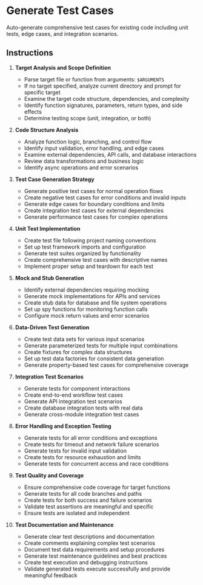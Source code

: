 # Generate Test Cases

Auto-generate comprehensive test cases for existing code including unit tests, edge cases, and integration scenarios.

## Instructions

1. **Target Analysis and Scope Definition**
   - Parse target file or function from arguments: `$ARGUMENTS`
   - If no target specified, analyze current directory and prompt for specific target
   - Examine the target code structure, dependencies, and complexity
   - Identify function signatures, parameters, return types, and side effects
   - Determine testing scope (unit, integration, or both)

2. **Code Structure Analysis**
   - Analyze function logic, branching, and control flow
   - Identify input validation, error handling, and edge cases
   - Examine external dependencies, API calls, and database interactions
   - Review data transformations and business logic
   - Identify async operations and error scenarios

3. **Test Case Generation Strategy**
   - Generate positive test cases for normal operation flows
   - Create negative test cases for error conditions and invalid inputs
   - Generate edge cases for boundary conditions and limits
   - Create integration test cases for external dependencies
   - Generate performance test cases for complex operations

4. **Unit Test Implementation**
   - Create test file following project naming conventions
   - Set up test framework imports and configuration
   - Generate test suites organized by functionality
   - Create comprehensive test cases with descriptive names
   - Implement proper setup and teardown for each test

5. **Mock and Stub Generation**
   - Identify external dependencies requiring mocking
   - Generate mock implementations for APIs and services
   - Create stub data for database and file system operations
   - Set up spy functions for monitoring function calls
   - Configure mock return values and error scenarios

6. **Data-Driven Test Generation**
   - Create test data sets for various input scenarios
   - Generate parameterized tests for multiple input combinations
   - Create fixtures for complex data structures
   - Set up test data factories for consistent data generation
   - Generate property-based test cases for comprehensive coverage

7. **Integration Test Scenarios**
   - Generate tests for component interactions
   - Create end-to-end workflow test cases
   - Generate API integration test scenarios
   - Create database integration tests with real data
   - Generate cross-module integration test cases

8. **Error Handling and Exception Testing**
   - Generate tests for all error conditions and exceptions
   - Create tests for timeout and network failure scenarios
   - Generate tests for invalid input validation
   - Create tests for resource exhaustion and limits
   - Generate tests for concurrent access and race conditions

9. **Test Quality and Coverage**
   - Ensure comprehensive code coverage for target functions
   - Generate tests for all code branches and paths
   - Create tests for both success and failure scenarios
   - Validate test assertions are meaningful and specific
   - Ensure tests are isolated and independent

10. **Test Documentation and Maintenance**
    - Generate clear test descriptions and documentation
    - Create comments explaining complex test scenarios
    - Document test data requirements and setup procedures
    - Generate test maintenance guidelines and best practices
    - Create test execution and debugging instructions
    - Validate generated tests execute successfully and provide meaningful feedback
